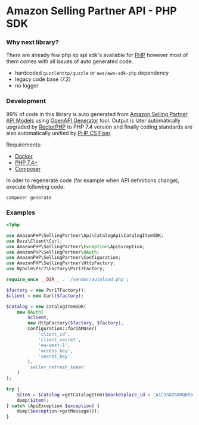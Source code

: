# Amazon Selling Partner API - PHP SDK

### Why next library? 

There are already few php sp api sdk's available for [PHP](https://packagist.org/?query=sp%20api%20)
however most of them comes with all issues of auto generated code. 

- hardcoded `guzzlehttp/guzzle` or `aws/aws-sdk-php` dependency 
- legacy code base (7.2)
- no logger


### Development

99% of code in this library is auto generated from [Amazon Selling Partner API Models](https://github.com/amzn/selling-partner-api-models)
using [OpenAPI Generator](http://github.com/openAPITools/openapi-generator/) tool.
Output is later automatically upgraded by [RectorPHP](http://github.com/rectorphp) to PHP 7.4 version 
and finally coding standards are also automatically unified by [PHP CS Fixer](https://github.com/FriendsOfPHP/PHP-CS-Fixer).

Requirements:

- [Docker](https://www.docker.com/)
- [PHP 7.4+](https://www.php.net/)
- [Composer](https://getcomposer.org/)

In oder to regenerate code (for example when API definitions change), execute following code: 

```
composer generate
```

### Examples

```php
<?php

use AmazonPHP\SellingPartner\Api\CatalogApi\CatalogItemSDK;
use Buzz\Client\Curl;
use AmazonPHP\SellingPartner\Exception\ApiException;
use AmazonPHP\SellingPartner\OAuth;
use AmazonPHP\SellingPartner\Configuration;
use AmazonPHP\SellingPartner\HttpFactory;
use Nyholm\Psr7\Factory\Psr17Factory;

require_once __DIR__ . '/vendor/autoload.php';

$factory = new Psr17Factory();
$client = new Curl($factory);

$catalog = new CatalogItemSDK(
    new OAuth(
        $client,
        new HttpFactory($factory, $factory),
        Configuration::forIAMUser(
            'client_id',
            'client_secret',
            'eu-west-1',
            'access_key',
            'secret_key'
        ),
        'seller_refresh_token'
    )
);

try {
    $item = $catalog->getCatalogItem($marketplace_id = 'A1C3SOZRARQ6R3', $asin = 'B07W13KJZC');
    dump($item);
} catch (ApiException $exception) {
    dump($exception->getMessage());
}
```